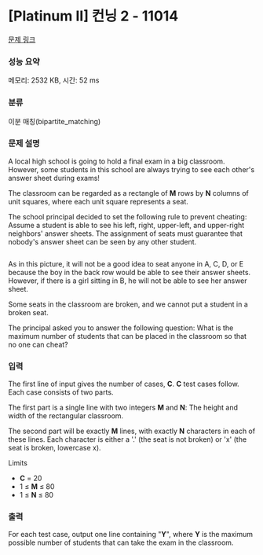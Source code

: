 # [Platinum II] 컨닝 2 - 11014 

[문제 링크](https://www.acmicpc.net/problem/11014) 

### 성능 요약

메모리: 2532 KB, 시간: 52 ms

### 분류

이분 매칭(bipartite_matching)

### 문제 설명

<p>A local high school is going to hold a final exam in a big classroom. However, some students in this school are always trying to see each other's answer sheet during exams!</p>

<p>The classroom can be regarded as a rectangle of <strong>M</strong> rows by <strong>N</strong> columns of unit squares, where each unit square represents a seat.</p>

<p>The school principal decided to set the following rule to prevent cheating:<br>
Assume a student is able to see his left, right, upper-left, and upper-right neighbors' answer sheets. The assignment of seats must guarantee that nobody's answer sheet can be seen by any other student. </p>

<p style="text-align: center;"><img alt="" src="https://onlinejudgeimages.s3.amazonaws.com/problem/12700/cunning.jpg"></p>

<p>As in this picture, it will not be a good idea to seat anyone in A, C, D, or E because the boy in the back row would be able to see their answer sheets. However, if there is a girl sitting in B, he will not be able to see her answer sheet.</p>

<p>Some seats in the classroom are broken, and we cannot put a student in a broken seat.</p>

<p>The principal asked you to answer the following question: What is the maximum number of students that can be placed in the classroom so that no one can cheat?</p>

### 입력 

 <p>The first line of input gives the number of cases, <strong>C</strong>. <strong>C</strong> test cases follow. Each case consists of two parts.</p>

<p>The first part is a single line with two integers <strong>M</strong> and <strong>N</strong>: The height and width of the rectangular classroom.</p>

<p>The second part will be exactly <strong>M</strong> lines, with exactly <strong>N</strong> characters in each of these lines. Each character is either a '.' (the seat is not broken) or 'x' (the seat is broken, lowercase x).</p>

<p>Limits</p>

<ul>
	<li><strong>C</strong> = 20</li>
	<li>1 ≤ <strong>M</strong> ≤ 80</li>
	<li>1 ≤ <strong>N</strong> ≤ 80</li>
</ul>

### 출력 

 <p>For each test case, output one line containing "<strong>Y</strong>", where <strong>Y</strong> is the maximum possible number of students that can take the exam in the classroom.</p>

